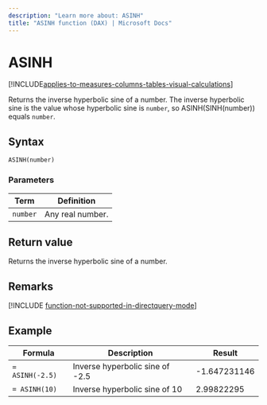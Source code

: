 ```yaml
---
description: "Learn more about: ASINH"
title: "ASINH function (DAX) | Microsoft Docs"
---
```

# ASINH

[!INCLUDE[applies-to-measures-columns-tables-visual-calculations](includes/applies-to-measures-columns-tables-visual-calculations.md)]

Returns the inverse hyperbolic sine of a number. The inverse hyperbolic sine is the value whose hyperbolic sine is `number`, so ASINH(SINH(number)) equals `number`.  
  
## Syntax  
  
```dax
ASINH(number)  
```
  
### Parameters  
  
|Term|Definition|  
|--------|--------------|  
|`number`|Any real number.|  
  
## Return value

Returns the inverse hyperbolic sine of a number.  

## Remarks

[!INCLUDE [function-not-supported-in-directquery-mode](includes/function-not-supported-in-directquery-mode.md)]

## Example  
  
|Formula|Description|Result|  
|-----------|---------------|----------|  
|`= ASINH(-2.5)`|Inverse hyperbolic sine of -2.5|-1.647231146|  
|`= ASINH(10)`|Inverse hyperbolic sine of 10|2.99822295|  

